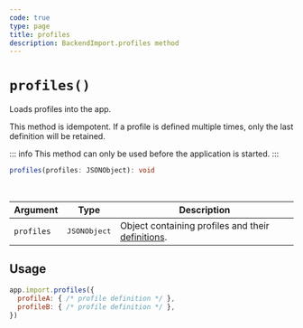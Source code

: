 ```yaml
---
code: true
type: page
title: profiles
description: BackendImport.profiles method
---
```


# `profiles()`

<SinceBadge version="auto-version" />
<CustomBadge type="error" text="Experimental: non-backward compatible changes or removal may occur in any future release."/>

Loads profiles into the app.

This method is idempotent. If a profile is defined multiple times, only the last definition will be retained.

::: info
This method can only be used before the application is started.
:::

```ts
profiles(profiles: JSONObject): void
```

<br/>

| Argument   | Type                  | Description                   |
|------------|-----------------------|-------------------------------|
| `profiles` | <pre>JSONObject</pre> | Object containing profiles and their [definitions](/core/2/guides/main-concepts/permissions#profiles). |

## Usage

```js
app.import.profiles({
  profileA: { /* profile definition */ },
  profileB: { /* profile definition */ },
})
```
